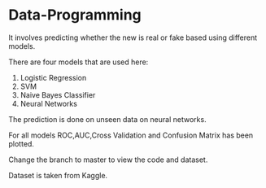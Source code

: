 # Data-Programming
It involves predicting whether the new is real or fake based using different models.

There are four models that are used here:

1. Logistic Regression
2. SVM
3. Naive Bayes Classifier
4. Neural Networks

The prediction is done on unseen data on neural networks.

For all models ROC,AUC,Cross Validation and Confusion Matrix has been plotted.

Change the branch to master to view the code and dataset.

Dataset is taken from Kaggle.
